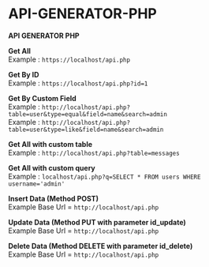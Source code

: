 # API-GENERATOR-PHP
<b>API GENERATOR PHP</b>

<b>Get All</b>
<br>
<quote>
Example : <code>https://localhost/api.php</code>
</quote>

<b>Get By ID</b>
<br>
<quote>
Example : <code>https://localhost/api.php?id=1</code>
</quote>

<b>Get By Custom Field</b>
<br>
<quote>
Example : <code>http://localhost/api.php?table=user&type=equal&field=name&search=admin</code>
<br>
Example : <code>http://localhost/api.php?table=user&type=like&field=name&search=admin</code>
</quote>

<b>Get All with custom table</b>
<br>
<quote>
Example : <code>http://localhost/api.php?table=messages</code>
</quote>

<b>Get All with custom query</b>
<br>
<quote>
Example : <code>localhost/api.php?q=SELECT * FROM users WHERE username='admin'</code>
</quote>

<b>Insert Data (Method POST)</b>
<br>
<quote>
Example Base Url = <code>http://localhost/api.php</code>
</quote>

<b>Update Data (Method PUT with parameter id_update)</b>
<br>
<quote>
Example Base Url = <code>http://localhost/api.php</code>
</quote>

<b>Delete Data (Method DELETE with parameter id_delete)</b>
<br>
<quote>
Example Base Url = <code>http://localhost/api.php</code>
</quote>
